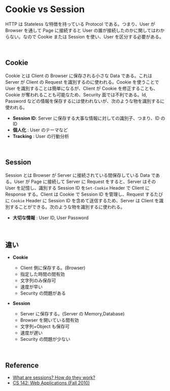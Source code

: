 # Cookie vs Session

HTTP は Stateless な特徴を持っている Protocol である。つまり、User が Browser を通して Page に接続すると User の誰が接続したのかに関してはわからない。なので Cookie または Session を使い、User を区分する必要がある。

<br>

## Cookie

Cookie とは Client の Browser に保存される小さな Data である。これは Server が Client の Request を識別するのに使われる。Cookie を使うことで User を識別することは簡単になるが、Client が Cookie を修正することも、Cookie が奪われることも可能なため、Security 面では不利である。Id, Password などの情報を保存するには使われないが、次のような物を識別するに使われる。

- **Session ID**: Server に保存する大事な情報に対しての識別子、つまり、ID の ID
- **個人化** : User のテーマなど
- **Tracking** : User の行動分析

<br>

## Session

Session とは Browser が Server に接続されている間保存している Data である。User が Page に接続して Server に Request をすると、Server はその User を記憶し、識別する Session ID を`Set-Cookie` Header で Client に Response する。Client は Cookie で Session ID を管理し、Request するたびに `Cookie` Header に Session ID を含めて送信するため、Server は Client を識別することができる。次のような物を識別するに使われる。

- **大切な情報** : User ID, User Password

<br>

## 違い

- **Cookie**

  - Client 側に保存する。(Browser)
  - 指定した時間の間有効
  - 文字列のみ保存可
  - 速度が早い
  - Security の問題がある

- **Session**
  - Server に保存する。(Server の Memory,Database)
  - Browser を開いている間有効
  - 文字列+Object も保存可
  - 速度が遅い
  - Security の問題が少ない

<br>

## Reference

- [What are sessions? How do they work?](https://stackoverflow.com/questions/3804209/what-are-sessions-how-do-they-work)
- [CS 142: Web Applications (Fall 2010)](https://web.stanford.edu/~ouster/cgi-bin/cs142-fall10/index.php)
